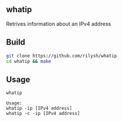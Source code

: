 ## whatip
Retrives information about an IPv4 address

## Build
```sh
git clone https://github.com/rilysh/whatip
cd whatip && make
```

## Usage
```
whatip

Usage:
whatip -ip [IPv4 address]
whatip -c -ip [IPv4 address]
```
